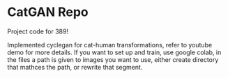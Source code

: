 # CatGAN Repo

Project code for 389!

Implemented cyclegan for cat-human transformations, refer to youtube demo for more details.
If you want to set up and train, use google colab, in the files a path is given to images you want to use, either create directory that mathces the path, or rewrite that segment.
